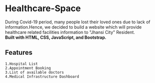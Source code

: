 # Healthcare-Space

During Covid-19 period, many people lost their loved ones due to lack of information.Hence, we decided to build a website which will provide healthcare related facilities information to "Jhansi City" Resident.<br>
**Built with HTML, CSS, JavaScript, and Bootstrap.**

## Features 
```
1.Hospital List 
2.Appointment Booking
3.List of available doctors
4.Medical Infrastructure Dashboard
```
